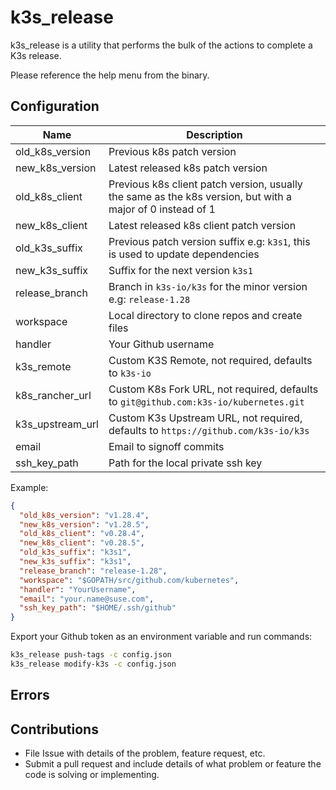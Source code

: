 # k3s_release

k3s_release is a utility that performs the bulk of the actions to complete a K3s release.

Please reference the help menu from the binary.


## Configuration
| Name             | Description                                                                                                |
| ---------------- | ---------------------------------------------------------------------------------------------------------- |
| old_k8s_version  | Previous k8s patch version                                                                                 |
| new_k8s_version  | Latest released k8s patch version                                                                          |
| old_k8s_client   | Previous k8s client patch version, usually the same as the k8s version, but with a major of 0 instead of 1 |
| new_k8s_client   | Latest released k8s client patch version                                                                   |
| old_k3s_suffix   | Previous patch version suffix e.g: `k3s1`, this is used to update dependencies                             |
| new_k3s_suffix   | Suffix for the next version `k3s1`                                                                         |
| release_branch   | Branch in `k3s-io/k3s` for the minor version e.g: `release-1.28`                                           |
| workspace        | Local directory to clone repos and create files                                                            |
| handler          | Your Github username                                                                                       |
| k3s_remote       | Custom K3S Remote, not required, defaults to `k3s-io`                                                      |
| k8s_rancher_url  | Custom K8s Fork URL, not required, defaults to `git@github.com:k3s-io/kubernetes.git`                      |
| k3s_upstream_url | Custom K3s Upstream URL, not required, defaults to `https://github.com/k3s-io/k3s`                         |
| email            | Email to signoff commits                                                                                   |
| ssh_key_path     | Path for the local private ssh key                                                                         |

Example:
```json
{
  "old_k8s_version": "v1.28.4",
  "new_k8s_version": "v1.28.5",
  "old_k8s_client": "v0.28.4",
  "new_k8s_client": "v0.28.5",
  "old_k3s_suffix": "k3s1",
  "new_k3s_suffix": "k3s1",
  "release_branch": "release-1.28",
  "workspace": "$GOPATH/src/github.com/kubernetes",
  "handler": "YourUsername",
  "email": "your.name@suse.com",
  "ssh_key_path": "$HOME/.ssh/github"
}
```
Export your Github token as an environment variable and run commands:
```bash
k3s_release push-tags -c config.json
k3s_release modify-k3s -c config.json
```

## Errors



## Contributions

* File Issue with details of the problem, feature request, etc.
* Submit a pull request and include details of what problem or feature the code is solving or implementing.

